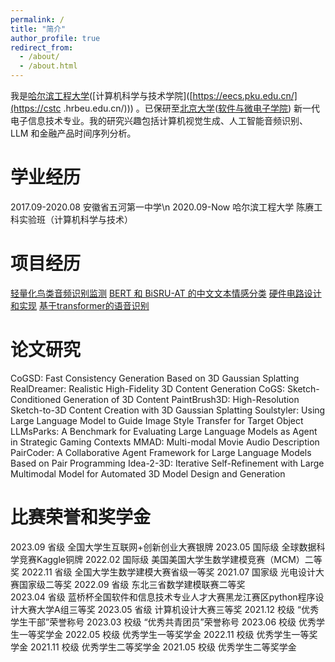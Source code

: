 ```yaml
---
permalink: /
title: "简介"
author_profile: true
redirect_from: 
  - /about/
  - /about.html
---
```


我是[哈尔滨工程大学](https://www.hrbeu.edu.cn/)([计算机科学与技术学院]([https://eecs.pku.edu.cn/](https://cstc .hrbeu.edu.cn/))) 。已保研至[北京大学](https://www.pku.edu.cn/)([软件与微电子学院](https://www.ss.pku.edu.cn/)) 新一代电子信息技术专业。我的研究兴趣包括计算机视觉生成、人工智能音频识别、LLM 和金融产品时间序列分析。

学业经历
======
2017.09-2020.08  安徽省五河第一中学\n
2020.09-Now      哈尔滨工程大学 陈赓工科实验班（计算机科学与技术）


项目经历
======
[轻量化鸟类音频识别监测](https://github.com/laoniandisko/Kaggle-birdCLEF2023-finished)
[BERT 和 BiSRU-AT 的中文文本情感分类](https://github.com/laoniandisko/ROBERTAGCN)
[硬件电路设计和实现](https://github.com/laoniandisko/HEU_HardWare_CourseDesign)
[基于transformer的语音识别](https://github.com/laoniandisko/SpeechTransformer)


论文研究
======
CoGSD: Fast Consistency Generation Based on 3D Gaussian Splatting
RealDreamer: Realistic High-Fidelity 3D Content Generation
CoGS: Sketch-Conditioned Generation of 3D Content
PaintBrush3D: High-Resolution Sketch-to-3D Content Creation with 3D Gaussian Splatting
Soulstyler: Using Large Language Model to Guide Image Style Transfer for Target Object
LLMsParks: A Benchmark for Evaluating Large Language Models as Agent in Strategic Gaming Contexts
MMAD: Multi-modal Movie Audio Description
PairCoder: A Collaborative Agent Framework for Large Language Models Based on Pair Programming
Idea-2-3D: Iterative Self-Refinement with Large Multimodal Model for Automated 3D Model Design and Generation


比赛荣誉和奖学金
======
2023.09	省级	全国大学生互联网+创新创业大赛银牌
2023.05	国际级	全球数据科学竞赛Kaggle铜牌
2022.02	国际级	美国美国大学生数学建模竞赛（MCM）二等奖
2022.11	省级	全国大学生数学建模大赛省级一等奖
2021.07	国家级	光电设计大赛国家级二等奖
2022.09	省级	东北三省数学建模联赛二等奖	
2023.04	省级	蓝桥杯全国软件和信息技术专业人才大赛黑龙江赛区python程序设计大赛大学A组三等奖
2023.05	省级	计算机设计大赛三等奖
2021.12	校级	“优秀学生干部”荣誉称号
2023.03	校级	“优秀共青团员”荣誉称号
2023.06	校级	优秀学生一等奖学金
2022.05	校级	优秀学生一等奖学金
2022.11	校级	优秀学生一等奖学金
2021.11	校级	优秀学生二等奖学金
2021.05	校级	优秀学生二等奖学金	

